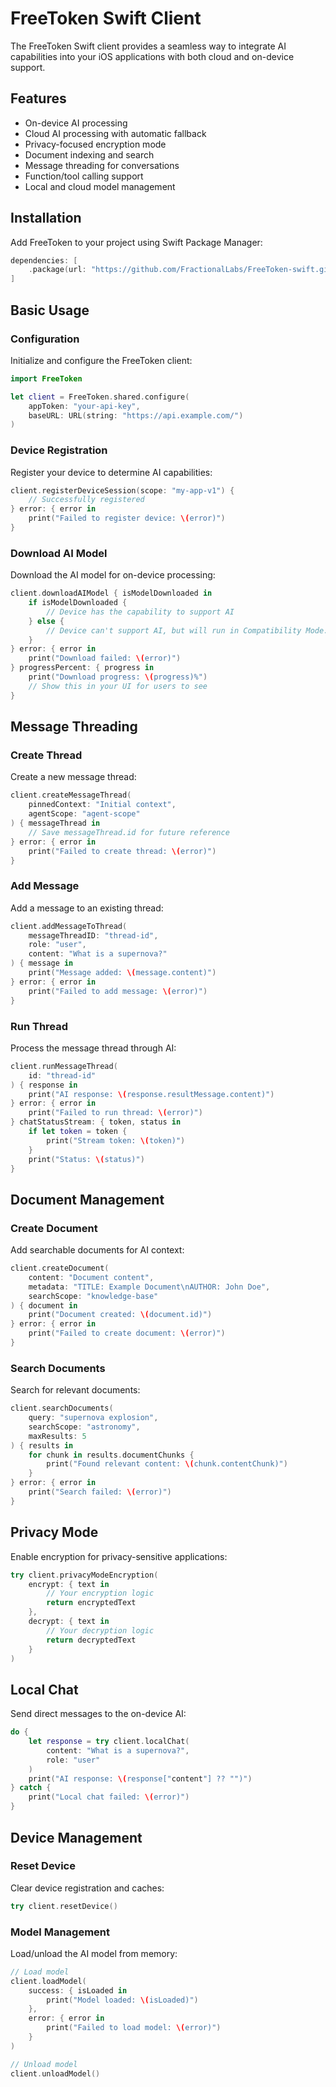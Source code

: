 # FreeToken Swift Client

The FreeToken Swift client provides a seamless way to integrate AI capabilities into your iOS applications with both cloud and on-device support.

## Features

- On-device AI processing
- Cloud AI processing with automatic fallback
- Privacy-focused encryption mode
- Document indexing and search
- Message threading for conversations
- Function/tool calling support
- Local and cloud model management

## Installation

Add FreeToken to your project using Swift Package Manager:

```swift
dependencies: [
    .package(url: "https://github.com/FractionalLabs/FreeToken-swift.git", from: "1.0.0")
]
```

## Basic Usage

### Configuration

Initialize and configure the FreeToken client:

```swift
import FreeToken

let client = FreeToken.shared.configure(
    appToken: "your-api-key",
    baseURL: URL(string: "https://api.example.com/")
)
```

### Device Registration

Register your device to determine AI capabilities:

```swift
client.registerDeviceSession(scope: "my-app-v1") {
    // Successfully registered
} error: { error in
    print("Failed to register device: \(error)")
}
```

### Download AI Model

Download the AI model for on-device processing:

```swift
client.downloadAIModel { isModelDownloaded in
    if isModelDownloaded {
        // Device has the capability to support AI
    } else {
        // Device can't support AI, but will run in Compatibility Mode.
    }
} error: { error in
    print("Download failed: \(error)")
} progressPercent: { progress in
    print("Download progress: \(progress)%")
    // Show this in your UI for users to see
}
```

## Message Threading

### Create Thread

Create a new message thread:

```swift
client.createMessageThread(
    pinnedContext: "Initial context",
    agentScope: "agent-scope"
) { messageThread in
    // Save messageThread.id for future reference
} error: { error in
    print("Failed to create thread: \(error)")
}
```

### Add Message

Add a message to an existing thread:

```swift
client.addMessageToThread(
    messageThreadID: "thread-id",
    role: "user",
    content: "What is a supernova?"
) { message in
    print("Message added: \(message.content)")
} error: { error in
    print("Failed to add message: \(error)")
}
```

### Run Thread

Process the message thread through AI:

```swift
client.runMessageThread(
    id: "thread-id"
) { response in
    print("AI response: \(response.resultMessage.content)")
} error: { error in
    print("Failed to run thread: \(error)")
} chatStatusStream: { token, status in
    if let token = token {
        print("Stream token: \(token)")
    }
    print("Status: \(status)")
}
```

## Document Management

### Create Document

Add searchable documents for AI context:

```swift
client.createDocument(
    content: "Document content",
    metadata: "TITLE: Example Document\nAUTHOR: John Doe",
    searchScope: "knowledge-base"
) { document in
    print("Document created: \(document.id)")
} error: { error in
    print("Failed to create document: \(error)")
}
```

### Search Documents

Search for relevant documents:

```swift
client.searchDocuments(
    query: "supernova explosion",
    searchScope: "astronomy",
    maxResults: 5
) { results in
    for chunk in results.documentChunks {
        print("Found relevant content: \(chunk.contentChunk)")
    }
} error: { error in
    print("Search failed: \(error)")
}
```

## Privacy Mode

Enable encryption for privacy-sensitive applications:

```swift
try client.privacyModeEncryption(
    encrypt: { text in
        // Your encryption logic
        return encryptedText
    },
    decrypt: { text in
        // Your decryption logic
        return decryptedText
    }
)
```

## Local Chat

Send direct messages to the on-device AI:

```swift
do {
    let response = try client.localChat(
        content: "What is a supernova?",
        role: "user"
    )
    print("AI response: \(response["content"] ?? "")")
} catch {
    print("Local chat failed: \(error)")
}
```

## Device Management

### Reset Device

Clear device registration and caches:

```swift
try client.resetDevice()
```

### Model Management

Load/unload the AI model from memory:

```swift
// Load model
client.loadModel(
    success: { isLoaded in
        print("Model loaded: \(isLoaded)")
    },
    error: { error in
        print("Failed to load model: \(error)")
    }
)

// Unload model
client.unloadModel()
```

